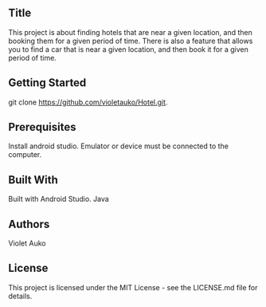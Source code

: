 ## Title
This project is about finding hotels that are near a given location, and then booking them for a given period of time.
There is also a feature that allows you to find a car that is near a given location, and then book it for a given period of time.

## Getting Started
git clone https://github.com/violetauko/Hotel.git.

## Prerequisites
Install android studio.
Emulator or device must be connected to the computer.

## Built With
Built with Android Studio. Java

## Authors
Violet Auko

## License
This project is licensed under the MIT License - see the LICENSE.md file for details.
